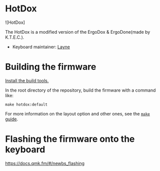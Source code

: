 HotDox
========

![HotDox]

The HotDox is a modified version of the ErgoDox & ErgoDone(made by K.T.E.C.).

- Keyboard maintainer: [Layne](https://github.com/layne001365/qmk_firmware)

# Building the firmware

[Install the build tools.](https://docs.qmk.fm/#/getting_started_build_tools)

In the root directory of the repository, build the firmware with a command like:

    make hotdox:default

For more information on the layout option and other ones, see the [`make` guide](https://docs.qmk.fm/#/getting_started_make_guide).

# Flashing the firmware onto the keyboard
  https://docs.qmk.fm/#/newbs_flashing

